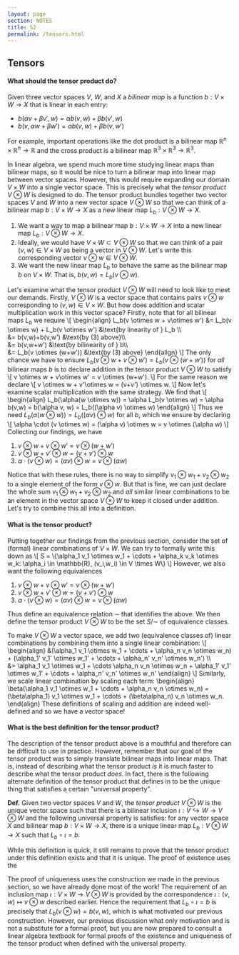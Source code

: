 ```yaml
---
layout: page
section: NOTES
title: S2
permalink: /tensors.html
---
```

## Tensors

<!-- Given vector spaces $V$, $W$, and $X$ we can consider the set $L(V,W;X)$ of *all* bilinear maps $V \times W \to X$. In fact, because a bilinear map $T$ is a function, we can scale it by a real number $\alpha$ to get a new bilinear map $\alpha T$ by the simple rule
\\[
    (\alpha T)(v,w) = \alpha \cdot T(v,w).
\\]
Similarly, we can add two different bilinear maps $T$ and $T'$ together to get a new bilinear map $T+T'$ defined by the rule
\\[
    (T+T')(v,w) = T(v,w) + T'(v,w).
\\]
Because we can nicely scale and add elements of the set of bilinear maps $L(V,W;X)$, we can think of $L(V,W;X)$ as a vector space, which is very useful! -->

#### What should the tensor product do?
Given three vector spaces $V$, $W$, and $X$ a *bilinear map* is a function $b: V \times W \to X$ that is linear in each entry:
* $b(\alpha v + \beta v', w) = \alpha b(v, w) + \beta b(v', w)$
* $b(v, \alpha w + \beta w') = \alpha b(v, w) + \beta b(v, w')$

For example, important operations like the dot product is a bilinear map $\mathbb{R}^n \times \mathbb{R}^n \to \mathbb{R}$ and the cross product is a bilinear map $\mathbb{R}^3 \times \mathbb{R}^3 \to \mathbb{R}^3$.

In linear algebra, we spend much more time studying linear maps than bilinear maps, so it would be nice to turn a bilinear map into linear map between vector spaces. However, this would require expanding our domain $V \times W$ into a single vector space. This is precisely what the *tensor product* $V \otimes W$ is designed to do. The tensor product bundles together two vector spaces $V$ and $W$ into a new vector space $V \otimes W$ so that we can think of a bilinear map $b: V \times W \to X$ as a new linear map $L_b: V \otimes W \to X$. 
1. We want a way to map a bilinear map $b: V \times W \to X$ into a new linear map $L_b: V \otimes W \to X$.
2. Ideally, we would have $V \times W \subset V \otimes W$ so that we can think of a pair $(v,w) \in V \times W$ as being a vector in $V \otimes W$. Let's write this corresponding vector $v \otimes w \in V \otimes W$.
3. We want the new linear map $L_b$ to behave the same as the bilinear map $b$ on $V \times W$. That is, $b(v,w) = L_b(v\otimes w)$.

Let's examine what the tensor product $V \otimes W$ will need to look like to meet our demands. Firstly, $V \otimes W$ is a vector space that contains pairs $v \otimes w$ corresponding to $(v,w) \in V \times W$. But how does addition and scalar multiplication work in this vector space? Firstly, note that for all bilinear maps $L_b$ we require
\\[
\begin{align}
    L_b(v \otimes w + v\otimes w') &= L_b(v \otimes w) + L_b(v \otimes w') &\text{by linearity of } L_b \\\\\
    &= b(v,w)+b(v,w') &\text{by (3) above}\\\\\
    &= b(v,w+w') &\text{by bilinearity of } b\\\\\
    &= L_b(v \otimes (w+w')) &\text{by (3) above}
\end{align}
\\]
The only chance we have to ensure $L_b(v \otimes w + v\otimes w') = L_b(v \otimes (w+w'))$ for *all* bilinear maps $b$ is to declare addition in the tensor product $V \otimes W$ to satisfy
\\[
    v \otimes w + v\otimes w' = v \otimes (w+w').
\\]
For the same reason we declare
\\[
    v \otimes w + v'\otimes w = (v+v') \otimes w.
\\]
Now let's examine scalar multiplication with the same strategy. We find that
\\[
\begin{align}
    L_b(\alpha(w \otimes w)) = \alpha L_b(v \otimes w) = \alpha b(v,w) = b(\alpha v, w) = L_b((\alpha v) \otimes w)
\end{align}
\\]
Thus we need $L_b(\alpha(w \otimes w)) = L_b((\alpha v) \otimes w)$ for all $b$, which we ensure by declaring
\\[
    \alpha \cdot (v \otimes w) = (\alpha v) \otimes w = v \otimes (\alpha w)
\\]
Collecting our findings, we have
1. $v \otimes w + v\otimes w' = v \otimes (w+w')$
1. $v \otimes w + v'\otimes w = (v+v') \otimes w$
1. $\alpha \cdot (v \otimes w) = (\alpha v) \otimes w = v \otimes (\alpha w)$

Notice that with these rules, there is no way to simplify $v_1 \otimes w_1 + v_2 \otimes w_2$ to a single element of the form $v \otimes w$. But that is fine, we can just declare the whole sum $v_1 \otimes w_1 + v_2 \otimes w_2$ and *all* similar linear combinations to be an element in the vector space $V \otimes W$ to keep it closed under addition. Let's try to combine this all into a definition.

#### What is the tensor product?
Putting together our findings from the previous section, consider the set of (formal) linear combinations of $V \times W$. We can try to formally write this down as
\\[
   S = \\{\alpha_1 v_1 \otimes w_1 + \cdots + \alpha_k v_k \otimes w_k: \alpha_i \in \mathbb{R}, (v_i,w_i) \in V \times W\\}
\\]
However, we also want the following equivalences
1. $v \otimes w + v\otimes w' = v \otimes (w+w')$
1. $v \otimes w + v'\otimes w = (v+v') \otimes w$
1. $\alpha \cdot (v \otimes w) = (\alpha v) \otimes w = v \otimes (\alpha w)$

Thus define an equivalence relation $\sim$ that identifies the above. We then define the tensor product $V \otimes W$ to be the set $S/\sim$ of equivalence classes.

To make $V \otimes W$ a vector space, we add two (equivalence classes of) linear combinations by combining them into a single linear combination:
\\[
    \begin{align}
    &(\alpha_1 v_1 \otimes w_1 + \cdots + \alpha_n v_n \otimes w_n) + (\alpha_1' v_1' \otimes w_1' + \cdots + \alpha_n' v_n' \otimes w_n') \\\\\
    &= \alpha_1 v_1 \otimes w_1 + \cdots \alpha_n v_n \otimes w_n + \alpha_1' v_1' \otimes w_1' + \cdots + \alpha_n' v_n' \otimes w_n'
    \end{align}
\\]
Similarly, we scale linear combination by scaling each term:
\begin{align}
    \beta(\alpha_1 v_1 \otimes w_1 + \cdots + \alpha_n v_n \otimes w_n) = (\beta\alpha_1) v_1 \otimes w_1 + \cdots + (\beta\alpha_n) v_n \otimes w_n.
\end{align}
These definitions of scaling and addition are indeed well-defined and so we have a vector space!
 <!-- However, we have only motivated the definition up until this point, so we should check that this indeed works. -->

<!-- #### Does the tensor product do what it should do?
Given two vector spaces $V$ and $W$, let us recap what the tensor product vector space $V \otimes W$ should do.
1. We want an inclusion $V \times W \hookrightarrow V \otimes W$ where the vector corresponding to $(v,w)$ is denoted $v \otimes w$.
1. For each bilinear map $b: V \times W \to X$, there should exist a unique linear map $L_b: V \otimes W \to X$ such that $L_b(v \otimes w) = b(v,w)$. -->

#### What is the best definition for the tensor product?
The description of the tensor product above is a mouthful and therefore can be difficult to use in practice. However, remember that our goal of the tensor product was to simply translate bilinear maps into linear maps. That is, instead of describing what the tensor product *is* it is much faster to describe what the tensor product *does*. In fact, there is the following alternate definition of the tensor product that defines in to be the unique thing that satisfies a certain "universal property".

**Def.** Given two vector spaces $V$ and $W$, the *tensor product* $V \otimes W$ is the unique vector space such that there is a bilinear inclusion $\iota: V \hookrightarrow W \to V \otimes W$ and the following universal property is satisfies: for any vector space $X$ and bilinear map $b: V \times W \to X$, there is a unique linear map $L_b: V \otimes W \to X$ such that $L_b \circ \iota = b$.

While this definition is quick, it still remains to prove that the tensor product under this definition exists and that it is unique. The proof of existence uses the 


The proof of uniqueness uses the construction we made in the previous section, so we have already done most of the work! The requirement of an inclusion map $\iota: V \times W \to V \otimes W$ is provided by the correspondence $\iota: (v,w) \mapsto v \otimes w$ described earlier. Hence the requirement that $L_b \circ \iota = b$ is precisely that $L_b(v \otimes w) = b(v,w)$, which is what motivated our previous construction. However, our previous discussion what only motivation and is not a substitute for a formal proof, but you are now prepared to consult a linear algebra textbook for formal proofs of the existence and uniqueness of the tensor product when defined with the universal property.